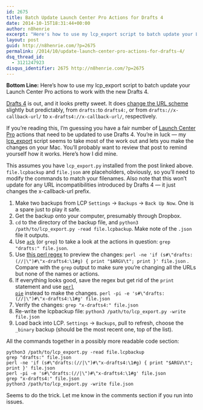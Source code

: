 ```yaml
---
id: 2675
title: Batch Update Launch Center Pro Actions for Drafts 4
date: 2014-10-15T18:31:44+00:00
author: n8henrie
excerpt: "Here's how to use my lcp_export script to batch update your Launch Center Pro actions to work with the new Drafts 4."
layout: post
guid: http://n8henrie.com/?p=2675
permalink: /2014/10/update-launch-center-pro-actions-for-drafts-4/
dsq_thread_id:
  - 3121247923
disqus_identifier: 2675 http://n8henrie.com/?p=2675
---
```

**Bottom Line:** Here’s how to use my lcp_export script to batch update your Launch Center Pro actions to work with the new Drafts 4.<!--more-->

<a href="https://itunes.apple.com/us/app/drafts-4-quickly-capture-notes/id905337691?mt=8&uo=4&at=10l5H6" target="_blank" title="Drafts 4 - Quickly Capture Notes, Share Anywhere!">Drafts 4</a> is out, and it looks pretty sweet. It does <a href="https://agiletortoise.zendesk.com/hc/en-us/articles/202771400-Drafts-URL-Schemes" target="_blank">change the URL scheme</a> slightly but predictably, from `drafts:`to `drafts4:`, or from `drafts://x-callback-url/` to `x-drafts4://x-callback-url/`, respectively.

If you’re reading this, I’m guessing you have a fair number of <a href="https://itunes.apple.com/us/app/launch-center-pro/id532016360?mt=8&uo=4&at=10l5H6" target="_blank" title="Launch Center Pro">Launch Center Pro</a> actions that need to be updated to use Drafts 4. You’re in luck — my [lcp_export](http://n8henrie.com/2014/06/lcp_url_schemes_on_macbook/) script seems to take most of the work out and lets you make the changes on your Mac. You’ll probably want to review that post to remind yourself how it works. Here’s how I did mine. 

This assumes you have `lcp_export.py` installed from the post linked above. `file.lcpbackup` and `file.json` are placeholders, obviously, so you’ll need to modify the commands to match your filenames. Also note that this won’t update for any URL incompatibilities introduced by Drafts 4 — it just changes the x-callback-url prefix. 

  1. Make two backups from LCP `Settings` -> `Backups` -> `Back Up Now`. One is a spare just to play it safe.
  2. Get the backup onto your computer, presumably through Dropbox.
  3. `cd` to the directory of the backup file, and `python3 /path/to/lcp_export.py -read file.lcpbackup`. Make note of the `.json` file it outputs.
  4. Use <a href="http://beyondgrep.com/" target="_blank" title="Beyond grep: ack 2.14, a source code search tool for programmers"><code>ack</code></a> (or `grep`) to take a look at the actions in question: `grep "drafts:" file.json`.
  5. Use <a href="http://stackoverflow.com/questions/26210596/best-way-to-test-perl-pi-e-one-liner-before-execution" target="_blank" title="regex - Best way to test perl -pi -e one-liner before execution? - Stack Overflow">this perl regex</a> to preview the changes: `perl -ne 'if (s#\"drafts:(//|\")#\"x-drafts4:\1#g) { print "$ARGV\t"; print }' file.json` . Compare with the `grep` output to make sure you’re changing all the URLs but none of the names or actions.
  6. If everything looks good, save the regex but get rid of the `print` statement and use <a href="http://technosophos.com/2009/05/21/perl-pie-if-you-only-learn-how-do-one-thing-perl-it.html" target="_blank" title="TechnoSophos: Perl Pie: If you only learn how to do one thing with ..."><code>perl pie</code></a> instead to make the changes. `perl -pi -e 's#\"drafts:(//|\")#\"x-drafts4:\1#g' file.json`
  7. Verify the changes: `grep "x-drafts4:" file.json`
  8. Re-write the lcpbackup file: `python3 /path/to/lcp_export.py -write file.json`
  9. Load back into LCP. `Settings` -> `Backups`, pull to refresh, choose the `_binary` backup (should be the most recent one, top of the list).

All the commands together in a possibly more readable code section:

<pre><code class="shell">python3 /path/to/lcp_export.py -read file.lcpbackup
grep "drafts:" file.json
perl -ne 'if (s#\"drafts:(//|\")#\"x-drafts4:\1#g) { print "$ARGV\t"; print }' file.json
perl -pi -e 's#\"drafts:(//|\")#\"x-drafts4:\1#g' file.json
grep "x-drafts4:" file.json
python3 /path/to/lcp_export.py -write file.json</code></pre>

Seems to do the trick. Let me know in the comments section if you run into issues.
